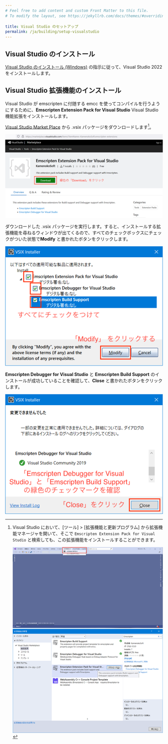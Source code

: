 ```yaml
---
# Feel free to add content and custom Front Matter to this file.
# To modify the layout, see https://jekyllrb.com/docs/themes/#overriding-theme-defaults

title: Visual Studio のセットアップ
permalink: /ja/building/setup-visualstudio
---
```


## Visual Studio のインストール

[Visual Studio のインストール (Windows)](https://zenn.dev/reputeless/books/siv3d-documentation/viewer/requirements#3.1-visual-studio-のインストール-(windows)) の指示に従って、Visual Studio 2022 をインストールします。

## Visual Studio 拡張機能のインストール

Visual Studio が emscripten に付随する emcc を使ってコンパイルを行うようにするために、**Emscripten Extension Pack for Visual Studio** Visual Studio 機能拡張をインストールします。

[Visual Studio Market Place](https://marketplace.visualstudio.com/items?itemName=KamenokoSoft.emscripten-extensions) から .vsix パッケージをダウンロードします[^install-via-extension-manager]。

![VisualStudioExtensionInstaller0_ja.png](/assets/img/building/setup-visualstudio/VisualStudioExtensionInstaller0_ja.png)

ダウンロードした .vsix パッケージを実行します。すると、インストールする拡張機能を尋ねるウィンドウが出てくるので、すべてのチェックボックスにチェックがついた状態で**Modify** と書かれたボタンをクリックします。

![VisualStudioExtensionInstaller1_ja.png](/assets/img/building/setup-visualstudio/VisualStudioExtensionInstaller1_ja.png)

**Emscripten Debugger for Visual Studio** と **Emscripten Build Support** のインストールが成功していることを確認して、**Close** と書かれたボタンをクリックします。

![VisualStudioExtensionInstaller2_ja.png](/assets/img/building/setup-visualstudio/VisualStudioExtensionInstaller2_ja.png)

[^install-via-extension-manager]: Visual Studio において、[ツール] > [拡張機能と更新プログラム] から拡張機能マネージャを開いて、そこで `Emscripten Extension Pack for Visual Studio` と検索しても、この拡張機能をインストールすることができます。

    ![setup-vs-ext-1.png](/assets/img/building/setup-visualstudio/setup-vs-ext-1.png)
    ![VisualStudioExtensionManager0.png](/assets/img/building/setup-visualstudio/VisualStudioExtensionManager0.png)
